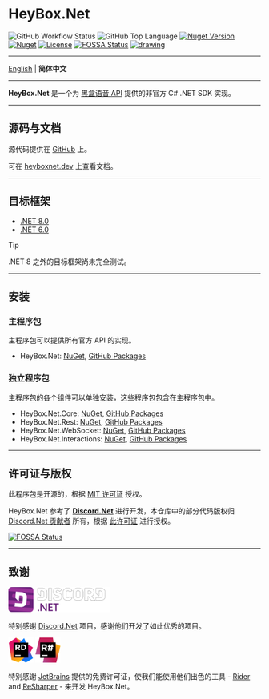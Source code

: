 ﻿# HeyBox.Net

![GitHub Workflow Status](https://img.shields.io/github/actions/workflow/status/gehongyan/HeyBox.Net/push.yml?branch=master)
![GitHub Top Language](https://img.shields.io/github/languages/top/gehongyan/HeyBox.Net)
[![Nuget Version](https://img.shields.io/nuget/v/HeyBox.Net)](https://www.nuget.org/packages/HeyBox.Net)
[![Nuget](https://img.shields.io/nuget/dt/HeyBox.Net?color=%230099ff)](https://www.nuget.org/packages/HeyBox.Net)
[![License](https://img.shields.io/github/license/gehongyan/HeyBox.Net)](https://github.com/gehongyan/HeyBox.Net/blob/master/LICENSE)
[![FOSSA Status](https://app.fossa.com/api/projects/git%2Bgithub.com%2Fgehongyan%2FHeyBox.Net.svg?type=shield)](https://app.fossa.com/projects/git%2Bgithub.com%2Fgehongyan%2FHeyBox.Net?ref=badge_shield)
<a href="https://chat.xiaoheihe.cn/ihtpuxhq">
<img src="https://imgheybox.max-c.com/oa/2023/03/21/47912df9f48f030c784dd6115b91274b.png" alt="drawing" height="20" alt="Chat on HeyBox"/>
</a>

---

[English](./README.md) | **简体中文**

---

**HeyBox.Net** 是一个为 [黑盒语音 API](https://apifox.com/apidoc/shared-43256fe4-9a8c-4f22-949a-74a3f8b431f5) 提供的非官方 C# .NET SDK 实现。

---

## 源码与文档

源代码提供在 [GitHub](https://github.com/gehongyan/HeyBox.Net) 上。

可在 [heyboxnet.dev](https://heyboxnet.dev) 上查看文档。

---

## 目标框架

- [.NET 8.0](https://dotnet.microsoft.com/download/dotnet/8.0)
- [.NET 6.0](https://dotnet.microsoft.com/download/dotnet/6.0)

> [!TIP]
> .NET 8 之外的目标框架尚未完全测试。

---

## 安装

### 主程序包

主程序包可以提供所有官方 API 的实现。

- HeyBox.Net: [NuGet](https://www.nuget.org/packages/HeyBox.Net/), [GitHub Packages](https://github.com/gehongyan/HeyBox.Net/pkgs/nuget/HeyBox.Net)

### 独立程序包

主程序包的各个组件可以单独安装，这些程序包包含在主程序包中。

- HeyBox.Net.Core: [NuGet](https://www.nuget.org/packages/HeyBox.Net.Core/),
  [GitHub Packages](https://github.com/gehongyan/HeyBox.Net/pkgs/nuget/HeyBox.Net.Core)
- HeyBox.Net.Rest: [NuGet](https://www.nuget.org/packages/HeyBox.Net.Rest/),
  [GitHub Packages](https://github.com/gehongyan/HeyBox.Net/pkgs/nuget/HeyBox.Net.Rest)
- HeyBox.Net.WebSocket: [NuGet](https://www.nuget.org/packages/HeyBox.Net.WebSocket/),
  [GitHub Packages](https://github.com/gehongyan/HeyBox.Net/pkgs/nuget/HeyBox.Net.WebSocket)
- HeyBox.Net.Interactions: [NuGet](https://www.nuget.org/packages/HeyBox.Net.Interactions/),
  [GitHub Packages](https://github.com/gehongyan/HeyBox.Net/pkgs/nuget/HeyBox.Net.Interactions)

---

## 许可证与版权

此程序包是开源的，根据 [MIT 许可证](LICENSE) 授权。

HeyBox.Net 参考了 **[Discord.Net](https://github.com/discord-net/Discord.Net)** 进行开发，本仓库中的部分代码版权归
[Discord.Net 贡献者](https://github.com/discord-net/Discord.Net/graphs/contributors) 所有，根据
[此许可证](https://github.com/discord-net/Discord.Net/blob/dev/LICENSE) 进行授权。

[![FOSSA Status](https://app.fossa.com/api/projects/git%2Bgithub.com%2Fgehongyan%2FHeyBox.Net.svg?type=large)](https://app.fossa.com/projects/git%2Bgithub.com%2Fgehongyan%2FHeyBox.Net?ref=badge_large)

---

## 致谢

<img src="./assets/Discord.Net_Logo.svg" alt="drawing" height="50"/>

特别感谢 [Discord.Net](https://github.com/discord-net/Discord.Net) 项目，感谢他们开发了如此优秀的项目。

<p>
  <img src="./assets/Rider_Icon.svg" height="50" alt="RiderIcon"/>
  <img src="./assets/ReSharper_Icon.png" height="50" alt="Resharper_Icon"/>
</p>

特别感谢 [JetBrains](https://www.jetbrains.com) 提供的免费许可证，使我们能使用他们出色的工具 -
[Rider](https://www.jetbrains.com/rider/) and [ReSharper](https://www.jetbrains.com/resharper/) -
来开发 HeyBox.Net。
